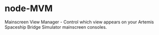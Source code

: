 # node-MVM
Mainscreen View Manager - Control which view appears on your Artemis Spaceship Bridge Simulator mainscreen consoles.
